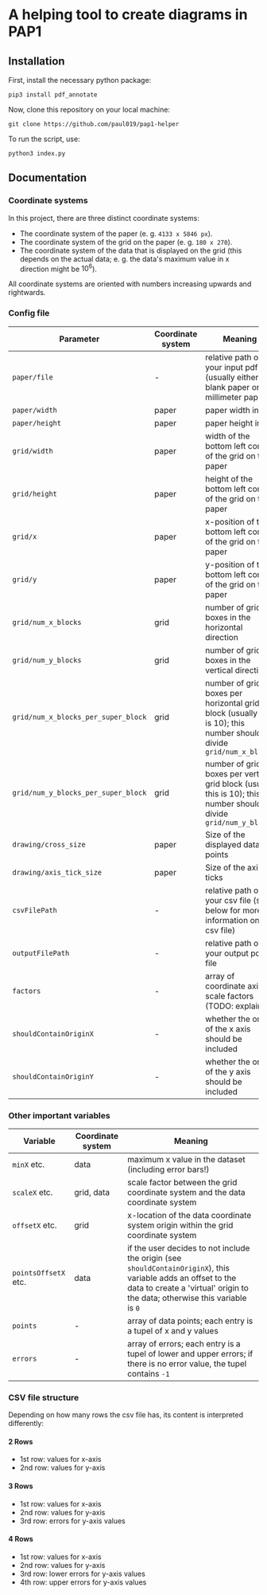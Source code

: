 # A helping tool to create diagrams in PAP1
 
## Installation

First, install the necessary python package:

`pip3 install pdf_annotate`

Now, clone this repository on your local machine:

`git clone https://github.com/paul019/pap1-helper`

To run the script, use:

`python3 index.py`


## Documentation

### Coordinate systems

In this project, there are three distinct coordinate systems:

- The coordinate system of the paper (e. g. `4133 x 5846 px`).
- The coordinate system of the grid on the paper (e. g. `180 x 270`).
- The coordinate system of the data that is displayed on the grid (this depends on the actual data; e. g. the data's maximum value in x direction might be $10^6$).

All coordinate systems are oriented with numbers increasing upwards and rightwards.

### Config file

| Parameter | Coordinate system | Meaning |
| --- | --- | --- |
| `paper/file` | - | relative path of your input pdf file (usually either a blank paper or millimeter paper) |
| `paper/width` | paper | paper width in `px` |
| `paper/height` | paper | paper height in `px` |
| `grid/width` | paper | width of the bottom left corner of the grid on the paper |
| `grid/height` | paper | height of the bottom left corner of the grid on the paper |
| `grid/x` | paper | x-position of the bottom left corner of the grid on the paper |
| `grid/y` | paper | y-position of the bottom left corner of the grid on the paper |
| `grid/num_x_blocks` | grid | number of grid boxes in the horizontal direction |
| `grid/num_y_blocks` | grid | number of grid boxes in the vertical direction |
| `grid/num_x_blocks_per_super_block` | grid | number of grid boxes per horizontal grid block (usually this is 10); this number should divide `grid/num_x_blocks` |
| `grid/num_y_blocks_per_super_block` | grid | number of grid boxes per vertical grid block (usually this is 10); this number should divide `grid/num_y_blocks` |
| `drawing/cross_size` | paper | Size of the displayed data points |
| `drawing/axis_tick_size` | paper | Size of the axis ticks |
| `csvFilePath` | - | relative path of your csv file (see below for more information on the csv file) |
| `outputFilePath` | - | relative path of your output pdf file |
| `factors` | - | array of coordinate axis scale factors (TODO: explain!) |
| `shouldContainOriginX` | - | whether the origin of the x axis should be included |
| `shouldContainOriginY` | - | whether the origin of the y axis should be included |

### Other important variables

| Variable | Coordinate system | Meaning |
| --- | --- | --- |
| `minX` etc. | data | maximum x value in the dataset (including error bars!) |
| `scaleX` etc. | grid, data | scale factor between the grid coordinate system and the data coordinate system |
| `offsetX` etc. | grid | x-location of the data coordinate system origin within the grid coordinate system |
| `pointsOffsetX` etc. | data | if the user decides to not include the origin (see `shouldContainOriginX`), this variable adds an offset to the data to create a 'virtual' origin to the data; otherwise this variable is `0` |
| `points` | - | array of data points; each entry is a tupel of x and y values |
| `errors` | - | array of errors; each entry is a tupel of lower and upper errors; if there is no error value, the tupel contains `-1` |

### CSV file structure

Depending on how many rows the csv file has, its content is interpreted differently:

#### 2 Rows

- 1st row: values for x-axis
- 2nd row: values for y-axis

#### 3 Rows

- 1st row: values for x-axis
- 2nd row: values for y-axis
- 3rd row: errors for y-axis values

#### 4 Rows

- 1st row: values for x-axis
- 2nd row: values for y-axis
- 3rd row: lower errors for y-axis values
- 4th row: upper errors for y-axis values
